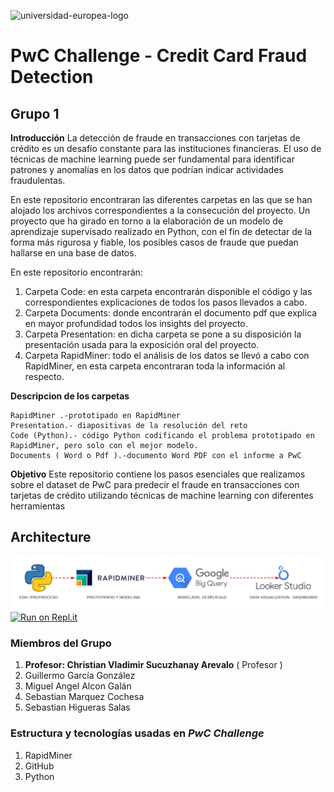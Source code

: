 ![universidad-europea-logo](https://user-images.githubusercontent.com/17354471/218064896-b8411ee7-5cec-4e97-8a71-216a4e6f3bf4.png)


# PwC Challenge - Credit Card Fraud Detection #
 ## Grupo 1

**Introducción**
La detección de fraude en transacciones con tarjetas de crédito es un desafío constante para las instituciones financieras. El uso de técnicas de machine learning puede ser fundamental para identificar patrones y anomalías en los datos que podrían indicar actividades fraudulentas.

En este repositorio encontraran las diferentes carpetas en las que se han alojado los archivos correspondientes a la consecución del proyecto. Un proyecto que ha girado en torno a la elaboración de un modelo de aprendizaje supervisado realizado en Python, con el fin de detectar de la forma más rigurosa y fiable, los posibles casos de fraude que puedan hallarse en una base de datos. 

En este repositorio encontrarán: 
 1. Carpeta Code: en esta carpeta encontrarán disponible el código y las correspondientes explicaciones de todos los pasos llevados a cabo.
 2. Carpeta Documents: donde encontrarán el documento pdf que explica en mayor profundidad todos los insights del proyecto.
 3. Carpeta Presentation: en dicha carpeta se pone a su disposición la presentación usada para la exposición oral del proyecto.
 4. Carpeta RapidMiner: todo el análisis de los datos se llevó a cabo con RapidMiner, en esta carpeta encontraran toda la información al respecto. 

**Descripcion de los carpetas**
```shell
RapidMiner .-prototipado en RapidMiner
Presentation.- diapositivas de la resolución del reto
Code (Python).- código Python codificando el problema prototipado en RapidMiner, pero solo con el mejor modelo.
Documents ( Word o Pdf ).-documento Word PDF con el informe a PwC
```

**Objetivo**
Este repositorio contiene los pasos esenciales que realizamos sobre el dataset de PwC para predecir el fraude en transacciones con tarjetas de crédito utilizando técnicas de machine learning con diferentes herramientas

 ## Architecture ##
 ![Architecture](https://github.com/GuillermoGG0102/PwC-Grupo1/blob/af7fac28ea78dcf0ba11014cd73f6ba76607b1ac/Diagrama%20en%20blanco.png)
 [![Run on Repl.it](https://repl.it/badge/github/sukuzhanay/chat_using_sockets)](https://repl.it/github/sukuzhanay/chat_using_sockets)
   
### Miembros del Grupo
1. **Profesor: Christian Vladimir Sucuzhanay Arevalo** ( Profesor )
2. Guillermo García González
3. Miguel Angel Alcon Galán
4. Sebastian Marquez Cochesa
5. Sebastian Higueras Salas
### Estructura y tecnologías usadas en _**PwC Challenge**_

1. RapidMiner
2. GitHub
3. Python




